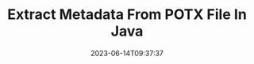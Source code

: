 ---
############################# Static ############################
layout: "auto-gen-metadata"
date: 2023-06-14T09:37:37
draft: false
otherformats: zip xltx xltm xlt xlsx xlsm xlsb xls wmf webp wav vsx vss vsdx vsd vdx vcr vcf ttf ttc torrent tiff tif psd pptx pptm ppt ppsx ppsm pps potm pot png pdf otf otc odt ods msg mpt mpp mp3 mov jpg jpf jpeg jp2 heif heic gif flv epub eml emf dxf dwg dotx dotm dot docx docm doc djvu dicom dcm bmp avi asf mkv one otc djvu

############################# Head ############################
head_title: "Read & Extract Metadata of POTX Files in Java Java Applications"
head_description: "Cross platform Java Java metadata menagement API to read and extract metadata information of POTX files. Work with metadata standards XMP, EXIF, IPTC, ID3 etc."

############################# Header ############################
title: "Extract Metadata From POTX File In Java"
description: "Read & Extract metadata information from a wide range of documents, images, audio & video formats using GroupDocs.Metadata for Java"
bg_image: "https://cms.admin.containerize.com/templates/aspose/App_Themes/V3/images/bg/header1.png"
bg_overlay: false
button:
    enable: true
    icon: "fas fa-arrow-down"
    label: "Download Free Trial"
    link: "https://downloads.groupdocs.com/metadata/java"

############################# SubMenu ############################
submenu:
    enable: true

    left:
        img_alt: "GroupDocs.Metadata for Java"
        image: "https://cms.admin.containerize.com/templates/groupdocs/images/product-logos/90x90-noborder/groupdocs-metadata-java.png"
        product: "GroupDocs.Metadata"
        platform: "Java"

    middle:
        button:

            # button loop
            - link: "https://apireference.groupdocs.com/metadata/java"
              text: "{submenu.content_middle.button_text_1}"

            # button loop
            - link: "https://github.com/groupdocs-metadata"
              text: "{submenu.content_middle.button_text_2}"

            # button loop
            - link: "https://products.groupdocs.app/metadata/family"
              text: "{submenu.content_middle.button_text_3}"

            # button loop
            - link: "https://purchase.groupdocs.com/pricing/metadata/java"
              text: "{submenu.content_middle.button_text_4}"

    right:
        link_download: "https://downloads.groupdocs.com/metadata"
        link_learn: "https://docs.groupdocs.com/metadata/java"
        link_buy: "https://purchase.groupdocs.com"

############################# About ############################
about:
    enable: true
    title: "About GroupDocs.Metadata for Java API"
    content: |
        [GroupDocs.Metadata for Java](/ru/metadata/java/) offers an advanced set of metadata management and manipulation features, allowing developers to easily read, edit, remove, search, compare, replace and export metadata information from images and document formats without using any external software. Extract metadata details from PDF, Word, Excel, PowerPoint, Outlook, OneNote, Visio, Project, AutoCAD, Archive and Multimedia file formats, and perform supported metadata operations with true flexibility.

############################# Steps ############################
steps:
    enable: true
    title_left: "Steps for POTX Metadata Extraction in Java"
    content_left: |
        [GroupDocs.Metadata for Java](/ru/metadata/java/) makes it easy for Java developers to extract to read and extract metadata information from POTX files from within their applications by implementing a few easy steps.
        
        * Load the POTX with an instance of Metadata class.
        * Make up a predicate to examine all metadata properties.
        * Pass the predicate to the FindProperties method.
        * Iterate through the found properties.

    title_right: "System Requirements"
    content_right: |
        GroupDocs.Metadata for Java APIs are supported on all major platforms and operating systems. Before executing the code below, please make sure that you have the following prerequisites installed on your system.

        * Operating Systems: Microsoft Windows, Linux, MacOS
        * Development Environments: NetBeans, IntelliJ IDEA, Eclipse
        * Java Runtime Environment: J2SE 6.0 and above
        * Download the latest version of GroupDocs.Metadata for Java from [Maven](https://repository.groupdocs.com/webapp/#/artifacts/browse/tree/General/repo/com/groupdocs/groupdocs-metadata)
         
    code: |
        ```java    
        try (Metadata metadata = new Metadata("input.asf"))
        {
            if (metadata.getFileFormat() != FileFormat.Unknown && !metadata.getDocumentInfo().isEncrypted())
            {
                // Fetch all metadata properties that fall into a particular category
                IReadOnlyList properties = metadata.findProperties(new FallsIntoCategorySpecification(Tags.getContent()));
                System.out.println("The metadata properties describing some characteristics of the file content: title, keywords, language, etc.");
                for (MetadataProperty property : properties) 
                {
                    System.out.println(String.format("Property name: %s, Property value: %s", property.getName(), property.getValue()));
                }
            }
        }
        ```

############################# Demos ############################
demos:
    enable: true
    title: "Metadata Extraction Live Demos"
    content: |
       Retrieve metadata information of POTX file right now by visiting [GroupDocs.Metadata Live Demos](https://products.groupdocs.app/metadata/family) website.
       The live demo has the following benefits.
        
############################# About Formats ############################
about_formats:
    enable: true

############################# More Formats ############################
more_formats:
    enable: true
    title: "Reading & Extracting Other File Formats"
    content: |
        Multi format documents and images metadata extraction API for Java. Retrieve metadata of some of the popular file formats as stated below.

############################# Back to top ###############################
back_to_top:
    enable: true
---